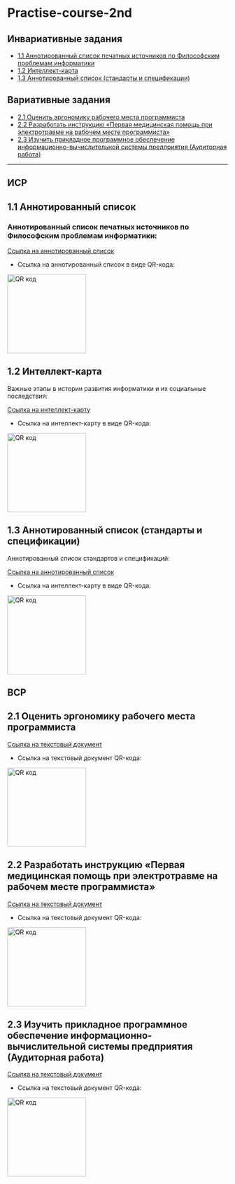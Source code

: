 # Practise-course-2nd

## Инвариативные задания

* [1.1 Аннотированный список печатных источников по Философским проблемам информатики](#11-аннотированный-список)
* [1.2 Интеллект-карта](#12-Интеллект-карта)
* [1.3 Аннотированный список (стандарты и спецификации)](#13-аннотированный-список-стандарты-и-спецификации)

## Вариативные задания
* [2.1 Оценить  эргономику рабочего места программиста](#21-оценить-эргономику-рабочего-места-программиста)
* [2.2 Разработать инструкцию «Первая медицинская помощь при электротравме на рабочем месте программиста»](#22-разработать-инструкцию-первая-медицинская-помощь-при-электротравме-на-рабочем-месте-программиста)
* [2.3 Изучить прикладное программное обеспечение информационно-вычислительной системы предприятия (Аудиторная работа)](#23-изучить-системное-программное-обеспечение-информационно-вычислительной-системы-предприятия-аудиторная-работа)

-------

## ИСР

## 1.1 Аннотированный список

### Аннотированный список печатных источников по Философским проблемам информатики:

[Ссылка на аннотированный список](Practise/1.1)

* Ссылка на аннотированный список в виде QR-кода:

<a href="http://qrcoder.ru" target="_blank"><img src="http://qrcoder.ru/code/?https%3A%2F%2Fgithub.com%2Filya-s-h%2FPractise-course-1st%2Ftree%2Fmaster%2FPractise%2F1.1&4&0" width="180" height="180" border="0" title="QR код"></a>

## 1.2 Интеллект-карта

Важные этапы в истории развития информатики и их социальные последствия:

[Ссылка на интеллект-карту](Practise/1.2)

* Ссылка на интеллект-карту в виде QR-кода:

<a href="http://qrcoder.ru" target="_blank"><img src="http://qrcoder.ru/code/?https%3A%2F%2Fgithub.com%2Filya-s-h%2FPractise-course-1st%2Ftree%2Fmaster%2FPractise%2F1.2&4&0" width="180" height="180" border="0" title="QR код"></a>

## 1.3 Аннотированный список (стандарты и спецификации)

Аннотированный список стандартов и спецификаций:

[Ссылка на аннотированный список](Practise/1.3)

* Ссылка на интеллект-карту в виде QR-кода:

<a href="http://qrcoder.ru" target="_blank"><img src="http://qrcoder.ru/code/?https%3A%2F%2Fgithub.com%2Filya-s-h%2FPractise-course-1st%2Ftree%2Fmaster%2FPractise%2F1.3&4&0" width="180" height="180" border="0" title="QR код"></a>


## ВСР

## 2.1 Оценить эргономику рабочего места программиста

[Ссылка на текстовый документ](Practise/2.1)

* Ссылка на текстовый документ QR-кода:

<a href="http://qrcoder.ru" target="_blank"><img src="http://qrcoder.ru/code/?https%3A%2F%2Fgithub.com%2Filya-s-h%2FPractise-course-1st%2Ftree%2Fmaster%2FPractise%2F2.1&4&0" width="180" height="180" border="0" title="QR код"></a>

## 2.2 Разработать инструкцию «Первая медицинская помощь при электротравме на рабочем месте программиста»

[Ссылка на текстовый документ](Practise/2.2)

* Ссылка на текстовый документ QR-кода:

<a href="http://qrcoder.ru" target="_blank"><img src="http://qrcoder.ru/code/?https%3A%2F%2Fgithub.com%2Filya-s-h%2FPractise-course-1st%2Ftree%2Fmaster%2FPractise%2F2.2&4&0" width="180" height="180" border="0" title="QR код"></a>

## 2.3 Изучить прикладное программное обеспечение информационно-вычислительной системы предприятия (Аудиторная работа)

[Ссылка на текстовый документ](Practise/2.3)

* Ссылка на текстовый документ QR-кода:

<a href="http://qrcoder.ru" target="_blank"><img src="http://qrcoder.ru/code/?https%3A%2F%2Fgithub.com%2Filya-s-h%2FPractise-course-1st%2Ftree%2Fmaster%2FPractise%2F2.3&4&0" width="180" height="180" border="0" title="QR код"></a>

